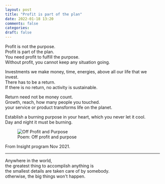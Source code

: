 ```yaml
---
layout: post
title: "Profit is part of the plan"
date: 2022-01-18 13:20
comments: false
categories:
draft: false
---
```


Profit is not the purpose.  
Profit is part of the plan.  
You need profit to fulfill the purpose.  
Without profit, you cannot keep any situation going.  
  
Investments we make money, time, energies, above all our life that we invest.  
There has to be a return.  
If there is no return, no activity is sustainable.  
  
Return need not be money count.  
Growth, reach, how many people you touched.  
your service or product transforms life on the planet.  
  
Establish a burning purpose in your heart, which you never let it cool.  
Day and night it must be burning.  

<figure>
  <img src="{{ site.url }}/assets/off-profit-and-purpose.jpg" alt="Off Profit and Purpose">
  <figcaption>
    Poem: Off profit and purpose
  </figcaption>
</figure>
  
From Insight program Nov 2021.  

----  
  
Anywhere in the world,  
the greatest thing to accomplish anything is   
the smallest details are taken care of by somebody.  
otherwise, the big things won't happen.  